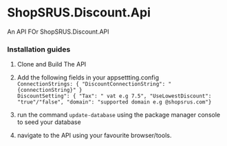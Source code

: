 # ShopSRUS.Discount.Api
An API FOr ShopSRUS.Discount.API

<h3> Installation guides </h3>

1. Clone and Build The API

2.  Add  the following fields in your appsettting.config <br>
    `ConnectionStrings: {
    "DiscountConnectionString": "{connectionString}"
  }` <br>
    `DiscountSetting": {
    "Tax": " vat e.g 7.5",
    "UseLowestDiscount": "true"/"false",
    "domain": "supported domain e.g @shopsrus.com"}` <br>
   


3. run the command `update-database` using the package manager console to seed your database <br>

7. navigate to the API using your favourite browser/tools.
